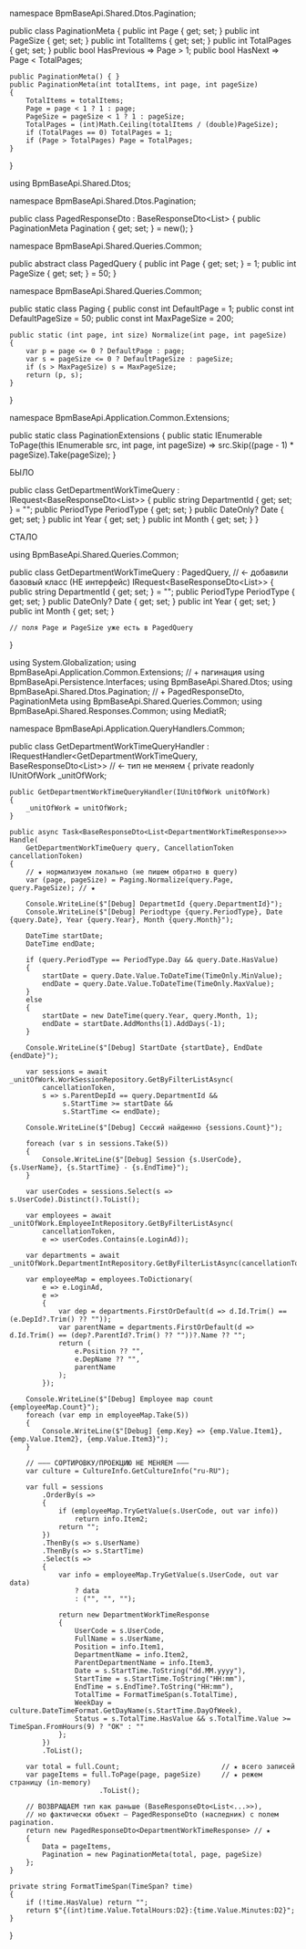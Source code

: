 namespace BpmBaseApi.Shared.Dtos.Pagination;

public class PaginationMeta
{
    public int Page { get; set; }
    public int PageSize { get; set; }
    public int TotalItems { get; set; }
    public int TotalPages { get; set; }
    public bool HasPrevious => Page > 1;
    public bool HasNext => Page < TotalPages;

    public PaginationMeta() { }
    public PaginationMeta(int totalItems, int page, int pageSize)
    {
        TotalItems = totalItems;
        Page = page < 1 ? 1 : page;
        PageSize = pageSize < 1 ? 1 : pageSize;
        TotalPages = (int)Math.Ceiling(totalItems / (double)PageSize);
        if (TotalPages == 0) TotalPages = 1;
        if (Page > TotalPages) Page = TotalPages;
    }
}


using BpmBaseApi.Shared.Dtos;

namespace BpmBaseApi.Shared.Dtos.Pagination;

public class PagedResponseDto<TItem> : BaseResponseDto<List<TItem>>
{
    public PaginationMeta Pagination { get; set; } = new();
}


namespace BpmBaseApi.Shared.Queries.Common;

public abstract class PagedQuery
{
    public int Page { get; set; } = 1;
    public int PageSize { get; set; } = 50;
}


namespace BpmBaseApi.Shared.Queries.Common;

public static class Paging
{
    public const int DefaultPage = 1;
    public const int DefaultPageSize = 50;
    public const int MaxPageSize = 200;

    public static (int page, int size) Normalize(int page, int pageSize)
    {
        var p = page <= 0 ? DefaultPage : page;
        var s = pageSize <= 0 ? DefaultPageSize : pageSize;
        if (s > MaxPageSize) s = MaxPageSize;
        return (p, s);
    }
}


namespace BpmBaseApi.Application.Common.Extensions;

public static class PaginationExtensions
{
    public static IEnumerable<T> ToPage<T>(this IEnumerable<T> src, int page, int pageSize)
        => src.Skip((page - 1) * pageSize).Take(pageSize);
}



БЫЛО

public class GetDepartmentWorkTimeQuery : IRequest<BaseResponseDto<List<DepartmentWorkTimeResponse>>>
{
    public string DepartmentId { get; set; } = "";
    public PeriodType PeriodType { get; set; }
    public DateOnly? Date { get; set; }
    public int Year { get; set; }
    public int Month { get; set; }
}

СТАЛО

using BpmBaseApi.Shared.Queries.Common;

public class GetDepartmentWorkTimeQuery 
    : PagedQuery, // ← добавили базовый класс (НЕ интерфейс)
      IRequest<BaseResponseDto<List<DepartmentWorkTimeResponse>>>
{
    public string DepartmentId { get; set; } = "";
    public PeriodType PeriodType { get; set; }
    public DateOnly? Date { get; set; }
    public int Year { get; set; }
    public int Month { get; set; }

    // поля Page и PageSize уже есть в PagedQuery
}


using System.Globalization;
using BpmBaseApi.Application.Common.Extensions;     // + пагинация
using BpmBaseApi.Persistence.Interfaces;
using BpmBaseApi.Shared.Dtos;
using BpmBaseApi.Shared.Dtos.Pagination;          // + PagedResponseDto, PaginationMeta
using BpmBaseApi.Shared.Queries.Common;
using BpmBaseApi.Shared.Responses.Common;
using MediatR;

namespace BpmBaseApi.Application.QueryHandlers.Common;

public class GetDepartmentWorkTimeQueryHandler 
    : IRequestHandler<GetDepartmentWorkTimeQuery, BaseResponseDto<List<DepartmentWorkTimeResponse>>> // ← тип не меняем
{
    private readonly IUnitOfWork _unitOfWork;

    public GetDepartmentWorkTimeQueryHandler(IUnitOfWork unitOfWork)
    {
        _unitOfWork = unitOfWork;
    }

    public async Task<BaseResponseDto<List<DepartmentWorkTimeResponse>>> Handle(
        GetDepartmentWorkTimeQuery query, CancellationToken cancellationToken)
    {
        // ★ нормализуем локально (не пишем обратно в query)
        var (page, pageSize) = Paging.Normalize(query.Page, query.PageSize); // ★

        Console.WriteLine($"[Debug] DepartmetId {query.DepartmentId}");
        Console.WriteLine($"[Debug] Periodtype {query.PeriodType}, Date {query.Date}, Year {query.Year}, Month {query.Month}");

        DateTime startDate;
        DateTime endDate;

        if (query.PeriodType == PeriodType.Day && query.Date.HasValue)
        {
            startDate = query.Date.Value.ToDateTime(TimeOnly.MinValue);
            endDate = query.Date.Value.ToDateTime(TimeOnly.MaxValue);
        }
        else
        {
            startDate = new DateTime(query.Year, query.Month, 1);
            endDate = startDate.AddMonths(1).AddDays(-1);
        }

        Console.WriteLine($"[Debug] StartDate {startDate}, EndDate {endDate}");

        var sessions = await _unitOfWork.WorkSessionRepository.GetByFilterListAsync(
            cancellationToken,
            s => s.ParentDepId == query.DepartmentId &&
                 s.StartTime >= startDate &&
                 s.StartTime <= endDate);

        Console.WriteLine($"[Debug] Сессий найденно {sessions.Count}");

        foreach (var s in sessions.Take(5))
        {
            Console.WriteLine($"[Debug] Session {s.UserCode}, {s.UserName}, {s.StartTime} - {s.EndTime}");
        }

        var userCodes = sessions.Select(s => s.UserCode).Distinct().ToList();

        var employees = await _unitOfWork.EmployeeIntRepository.GetByFilterListAsync(
            cancellationToken,
            e => userCodes.Contains(e.LoginAd));

        var departments = await _unitOfWork.DepartmentIntRepository.GetByFilterListAsync(cancellationToken);

        var employeeMap = employees.ToDictionary(
            e => e.LoginAd,
            e =>
            {
                var dep = departments.FirstOrDefault(d => d.Id.Trim() == (e.DepId?.Trim() ?? ""));
                var parentName = departments.FirstOrDefault(d => d.Id.Trim() == (dep?.ParentId?.Trim() ?? ""))?.Name ?? "";
                return (
                    e.Position ?? "",
                    e.DepName ?? "",
                    parentName
                );
            });

        Console.WriteLine($"[Debug] Employee map count {employeeMap.Count}");
        foreach (var emp in employeeMap.Take(5))
        {
            Console.WriteLine($"[Debug] {emp.Key} => {emp.Value.Item1}, {emp.Value.Item2}, {emp.Value.Item3}");
        }

        // ——— СОРТИРОВКУ/ПРОЕКЦИЮ НЕ МЕНЯЕМ ———
        var culture = CultureInfo.GetCultureInfo("ru-RU");

        var full = sessions
            .OrderBy(s =>
            {
                if (employeeMap.TryGetValue(s.UserCode, out var info))
                    return info.Item2;
                return "";
            })
            .ThenBy(s => s.UserName)
            .ThenBy(s => s.StartTime)
            .Select(s =>
            {
                var info = employeeMap.TryGetValue(s.UserCode, out var data)
                    ? data
                    : ("", "", "");

                return new DepartmentWorkTimeResponse
                {
                    UserCode = s.UserCode,
                    FullName = s.UserName,
                    Position = info.Item1,
                    DepartmentName = info.Item2,
                    ParentDepartmentName = info.Item3,
                    Date = s.StartTime.ToString("dd.MM.yyyy"),
                    StartTime = s.StartTime.ToString("HH:mm"),
                    EndTime = s.EndTime?.ToString("HH:mm"),
                    TotalTime = FormatTimeSpan(s.TotalTime),
                    WeekDay = culture.DateTimeFormat.GetDayName(s.StartTime.DayOfWeek),
                    Status = s.TotalTime.HasValue && s.TotalTime.Value >= TimeSpan.FromHours(9) ? "OK" : ""
                };
            })
            .ToList();

        var total = full.Count;                         // ★ всего записей
        var pageItems = full.ToPage(page, pageSize)     // ★ режем страницу (in-memory)
                          .ToList();

        // ВОЗВРАЩАЕМ тип как раньше (BaseResponseDto<List<...>>),
        // но фактически объект — PagedResponseDto (наследник) с полем pagination.
        return new PagedResponseDto<DepartmentWorkTimeResponse> // ★
        {
            Data = pageItems,
            Pagination = new PaginationMeta(total, page, pageSize)
        };
    }

    private string FormatTimeSpan(TimeSpan? time)
    {
        if (!time.HasValue) return "";
        return $"{(int)time.Value.TotalHours:D2}:{time.Value.Minutes:D2}";
    }
}

